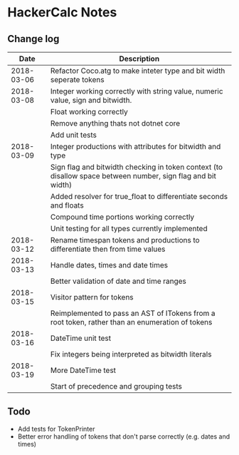 HackerCalc Notes
================

Change log
----------

| Date          | Description                                                                                               |
|---------------|-----------------------------------------------------------------------------------------------------------|
| 2018-03-06    | Refactor Coco.atg to make inteter type and bit width seperate tokens                                      |
| 2018-03-08    | Integer working correctly with string value, numeric value, sign and bitwidth.                            |
|               | Float working correctly                                                                                   |
|               | Remove anything thats not dotnet core                                                                     |
|               | Add unit tests                                                                                            |
| 2018-03-09    | Integer productions with attributes for bitwidth and type                                                 |
|               | Sign flag and bitwidth checking in token context (to disallow space between number, sign flag and bit width) |
|               | Added resolver for true_float to differentiate seconds and floats                                         |
|               | Compound time portions working correctly                                                                  |
|               | Unit testing for all types currently implemented                                                          |
| 2018-03-12    | Rename timespan tokens and productions to differentiate then from time values                             |
| 2018-03-13    | Handle dates, times and date times                                                                        |
|               | Better validation of date and time ranges                                                                 |
| 2018-03-15    | Visitor pattern for tokens                                                                                |
|               | Reimplemented to pass an AST of ITokens from a root token, rather than an enumeration of tokens           |
| 2018-03-16    | DateTime unit test                                                                                        |
|               | Fix integers being interpreted as bitwidth literals                                                       |
| 2018-03-19    | More DateTime test                                                                                        |
|               | Start of precedence and grouping tests                                                                    |

Todo
----

* Add tests for TokenPrinter
* Better error handling of tokens that don't parse correctly (e.g. dates and times)
